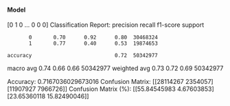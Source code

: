 #### Model
[0 1 0 ... 0 0 0]
Classification Report:
              precision    recall  f1-score   support

           0       0.70      0.92      0.80  30468324
           1       0.77      0.40      0.53  19874653

    accuracy                           0.72  50342977
   macro avg       0.74      0.66      0.66  50342977
weighted avg       0.73      0.72      0.69  50342977

Accuracy: 0.7167036029673016
Confusion Matrix:
[[28114267  2354057]
 [11907927  7966726]]
Confusion Matrix (%):
[[55.84545983  4.67603853]
 [23.65360118 15.82490046]]
